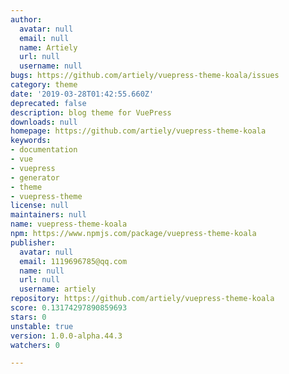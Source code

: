 ```yaml
---
author:
  avatar: null
  email: null
  name: Artiely
  url: null
  username: null
bugs: https://github.com/artiely/vuepress-theme-koala/issues
category: theme
date: '2019-03-28T01:42:55.660Z'
deprecated: false
description: blog theme for VuePress
downloads: null
homepage: https://github.com/artiely/vuepress-theme-koala
keywords:
- documentation
- vue
- vuepress
- generator
- theme
- vuepress-theme
license: null
maintainers: null
name: vuepress-theme-koala
npm: https://www.npmjs.com/package/vuepress-theme-koala
publisher:
  avatar: null
  email: 1119696785@qq.com
  name: null
  url: null
  username: artiely
repository: https://github.com/artiely/vuepress-theme-koala
score: 0.13174297890859693
stars: 0
unstable: true
version: 1.0.0-alpha.44.3
watchers: 0

---
```


